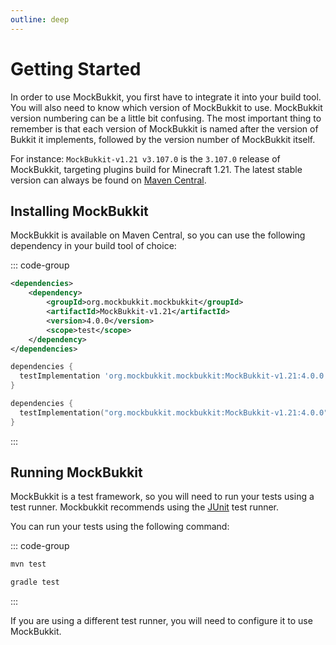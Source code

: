 ```yaml
---
outline: deep
---
```


# Getting Started

In order to use MockBukkit, you first have to integrate it into your build tool.
You will also need to know which version of MockBukkit to use.
MockBukkit version numbering can be a little bit confusing.
The most important thing to remember is that each version of MockBukkit is named after
the version of Bukkit it implements, followed by the version number of MockBukkit itself.

For instance: `MockBukkit-v1.21 v3.107.0` is the `3.107.0`
release of MockBukkit, targeting plugins build for Minecraft 1.21.
The latest stable version can always be found on
[Maven Central](https://search.maven.org/search?q=MockBukkit).

## Installing MockBukkit

MockBukkit is available on Maven Central, so you can use the following dependency
in your build tool of choice:

::: code-group

```xml [Maven]
<dependencies>
    <dependency>
        <groupId>org.mockbukkit.mockbukkit</groupId>
        <artifactId>MockBukkit-v1.21</artifactId>
        <version>4.0.0</version>
        <scope>test</scope>
    </dependency>
</dependencies>
```

```groovy [Gradle]
dependencies {
  testImplementation 'org.mockbukkit.mockbukkit:MockBukkit-v1.21:4.0.0'
}
```

```kotlin [Gradle Kotlin DSL]
dependencies {
  testImplementation("org.mockbukkit.mockbukkit:MockBukkit-v1.21:4.0.0")
}
```
:::

## Running MockBukkit

MockBukkit is a test framework, so you will need to run your tests using a test runner.
Mockbukkit recommends using the [JUnit](https://junit.org/junit5/) test runner.

You can run your tests using the following command:

::: code-group

```bash [Maven]
mvn test
```

```bash [Gradle]
gradle test
```

:::

If you are using a different test runner, you will need to configure it to use MockBukkit.
